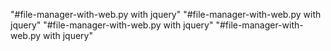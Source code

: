 "#file-manager-with-web.py with jquery" 
"#file-manager-with-web.py with jquery" 
"#file-manager-with-web.py with jquery" 
"#file-manager-with-web.py with jquery" 
